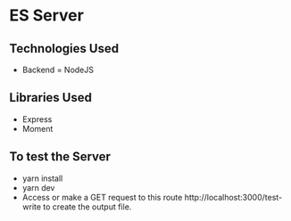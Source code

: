 # ES Server

## Technologies Used
- Backend = NodeJS

## Libraries Used
- Express
- Moment

## To test the Server
- yarn install
- yarn dev
- Access or make a GET request to this route http://localhost:3000/test-write to create the output file.